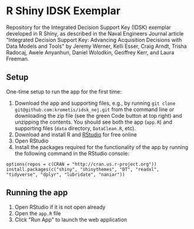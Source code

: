 # R Shiny IDSK Exemplar
Repository for the Integrated Decision Support Key (IDSK) exemplar developed in R Shiny, as described in the Naval Engineers Journal article "Integrated Decision Support Key: Advancing Acquisition Decisions with Data Models and Tools" by Jeremy Werner, Kelli Esser, Craig Arndt, Trisha Radocaj, Awele Anyanhun, Daniel Wolodkin, Geoffrey Kerr, and Laura Freeman.

## Setup
One-time setup to run the app for the first time:
1. Download the app and supporting files, e.g., by running `git clone git@github.com:krometis/idsk_nej.git` from the command line or downloading the zip file (see the green Code button at top right) and unzipping the contents. You should see both the app (`app.R`) and supporting files (`data` directory, `DataClean.R`, etc).
2. Download and install R and [RStudio](https://posit.co/download/rstudio-desktop/) for free online
3. Open RStudio
4. Install the packages required for the functionality of the app by running the following command in the RStudio console:
```{r}
options(repos = c(CRAN = "http://cran.us.r-project.org"))
install.packages(c("shiny", "shinythemes", "DT", "readxl", "tidyverse", "dplyr", "lubridate", "naniar"))
```

## Running the app
1. Open RStudio if it is not open already
2. Open the `app.R` file
3. Click "Run App" to launch the web application
